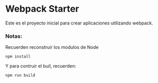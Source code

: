 # Webpack Starter

Este es el proyecto inicial para crear aplicaciones utilizando webpack.

### Notas:
Recuerden  reconstruir los modulos de Node
````
npm install
````

Y para contruir el buil, recuerden:
```
npm run build
```
